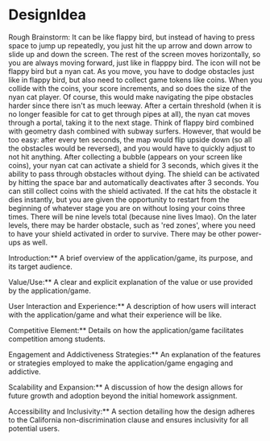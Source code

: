 # DesignIdea
Rough Brainstorm:
It can be like flappy bird, but instead of having to press space to jump up repeatedly, you just hit the up arrow and down arrow to slide up and down the screen. The rest of the screen moves horizontally, so you are always moving forward, just like in flapppy bird. The icon will not be flappy bird but a nyan cat. As you move, you have to dodge obstacles just like in flappy bird, but also need to collect game tokens like coins. When you collide with the coins, your score increments, and so does the size of the nyan cat player. Of course, this would make navigating the pipe obstacles harder since there isn't as much leeway. After a certain threshold (when it is no longer feasible for cat to get through pipes at all), the nyan cat moves through a portal, taking it to the next stage. Think of flappy bird combined with geometry dash combined with subway surfers. However, that would be too easy: after every ten seconds, the map would flip upside down (so all the obstacles would be reversed), and you would have to quickly adjust to not hit anything. After collecting a bubble (appears on your screen like coins), your nyan cat can activate a shield for 3 seconds, which gives it the ability to pass through obstacles without dying. The shield can be activated by hitting the space bar and automatically deactivates after 3 seconds. You can still collect coins with the shield activated. If the cat hits the obstacle it dies instantly, but you are given the opportunity to restart from the beginning of whatever stage you are on without losing your coins three times. There will be nine levels total (because nine lives lmao). On the later levels, there may be harder obstacle, such as 'red zones', where you need to have your shield activated in order to survive. There may be other power-ups as well.

Introduction:** A brief overview of the application/game, its purpose, and its target audience.



Value/Use:** A clear and explicit explanation of the value or use provided by the application/game.


User Interaction and Experience:** A description of how users will interact with the application/game and what their experience will be like.


Competitive Element:** Details on how the application/game facilitates competition among students.


Engagement and Addictiveness Strategies:** An explanation of the features or strategies employed to make the application/game engaging and addictive.


Scalability and Expansion:** A discussion of how the design allows for future growth and adoption beyond the initial homework assignment.


Accessibility and Inclusivity:** A section detailing how the design adheres to the California non-discrimination clause and ensures inclusivity for all potential users. 

